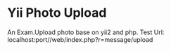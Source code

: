 # Yii Photo Upload
 An Exam.Upload photo base on yii2 and php.
 Test Url: localhost:port//web/index.php?r=message/upload
